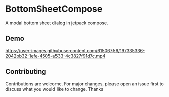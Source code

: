 # BottomSheetCompose

A modal bottom sheet dialog in jetpack compose.

## Demo


https://user-images.githubusercontent.com/61506756/197335336-2042bb32-1efe-4505-a533-4c3827f91d7c.mp4





## Contributing
Contributions are welcome. For major changes, please open an issue first to discuss what you would like to change. Thanks

